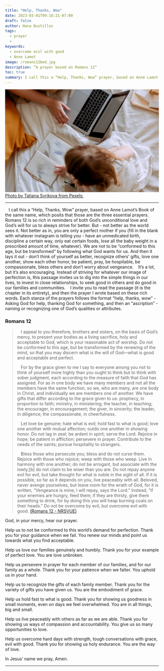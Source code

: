 ```yaml
---
title: "Help, Thanks, Wow"
date: 2023-03-01T09:16:21-07:00
draft: false
author: Hana Bustillos
tags:
  - prayer
  - 
keywords:
  - overcome evil with good
  - Anne Lamot 
image: /romans12bed.jpg
description: “A prayer based on Romans 12”
toc: true
summary: I call this a “Help, Thanks, Wow” prayer, based on Anne Lamot’s Book of the same name, which posits that those are the three essential prayers.
---
```

![Romans 12 Help](./romans12bed.jpg)
[Photo by Tatiana Syrikova from Pexels:](https://www.pexels.com/photo/crop-mother-and-daughter-using-laptop-and-drawing-3975640/)

--- 



&nbsp;&nbsp; I call this a “Help, Thanks, Wow” prayer, based on Anne Lamot’s Book of the same name, which posits that those are the three essential prayers.  Romans 12 is so rich in reminders of both God’s unconditional love and God’s will for us to always strive for better.  But - not better as the world sees it.  Not better as in, you are only a perfect mother if you (fill in the blank with whatever instagram is telling you - have an unmedicated birth, discipline a certain way, only eat certain foods, lose all the baby weight in a prescribed amount of time, whatever).  We are not to be “conformed to this age, but be transformed” by following what God wants for us.  And then it lays it out -  don’t think of yourself as better, recognize others’ gifts, love one another, show each other honor, be patient, pray, be hospitable, be compassionate, bless others and don’t worry about vengeance.
&nbsp;&nbsp; It’s a lot, but it’s also encouraging.  Instead of striving for whatever our image of perfection is, this passage invites us to dig into the simple things in our lives, to invest in close relationships, to seek good in others and do good in our families and communities.
&nbsp;&nbsp; I invite you to read the passage (it is the chapter in its entirety), and then the prayer I wrote based on these rich words.  Each stanza of the prayers follows the format “help, thanks, wow” - Asking God for help, thanking God for something, and then an “ascription” - naming or recognizing one of God’s qualities or attributes.  

### Romans 12 

> &nbsp;&nbsp; I appeal to you therefore, brothers and sisters, on the basis of God’s mercy, to present your bodies as a living sacrifice, holy and acceptable to God, which is your reasonable act of worship. Do not be conformed to this age, but be transformed by the renewing of the mind, so that you may discern what is the will of God—what is good and acceptable and perfect.
>
> &nbsp;&nbsp; For by the grace given to me I say to everyone among you not to think of yourself more highly than you ought to think but to think with sober judgment, each according to the measure of faith that God has assigned. For as in one body we have many members and not all the members have the same function, so we, who are many, are one body in Christ, and individually we are members one of another. We have gifts that differ according to the grace given to us: prophecy, in proportion to faith; ministry, in ministering; the teacher, in teaching;  the encourager, in encouragement; the giver, in sincerity; the leader, in diligence; the compassionate, in cheerfulness.
>
> &nbsp;&nbsp; Let love be genuine; hate what is evil; hold fast to what is good; love one another with mutual affection; outdo one another in showing honor.  Do not lag in zeal; be ardent in spirit; serve the Lord.  Rejoice in hope; be patient in affliction; persevere in prayer.  Contribute to the needs of the saints; pursue hospitality to strangers.
>
> &nbsp;&nbsp; Bless those who persecute you; bless and do not curse them.  Rejoice with those who rejoice; weep with those who weep.  Live in harmony with one another; do not be arrogant, but associate with the lowly;[b] do not claim to be wiser than you are.  Do not repay anyone evil for evil, but take thought for what is noble in the sight of all.  If it is possible, so far as it depends on you, live peaceably with all.  Beloved, never avenge yourselves, but leave room for the wrath of God, for it is written, “Vengeance is mine; I will repay, says the Lord.”  Instead, “if your enemies are hungry, feed them; if they are thirsty, give them something to drink, for by doing this you will heap burning coals on their heads.”  Do not be overcome by evil, but overcome evil with good.  [(Romans 12 - NRSVUE)][Romans 12 - NRSVUE]

God, in your mercy, hear our prayer.

Help us to not be conformed to this world’s demand for perfection.
Thank you for your guidance when we fail.
You renew our minds and point us towards what you find acceptable.

Help us love our families genuinely and humbly.
Thank you for your example of perfect love.
You are love unbroken.

Help us persevere in prayer for each member of our families, and for our family as a whole.
Thank you for your patience when we falter.
You uphold us in your hand.

Help us to recognize the gifts of each family member.
Thank you for the variety of gifts you have given us.
You are the embodiment of grace.

Help us hold fast to what is good.
Thank you for showing us goodness in small moments, even on days we feel overwhelmed.
You are in all things, big and small.

Help us live peaceably with others as far as we are able.
Thank you for showing us ways of compassion and accountability.
You give us so many opportunities to love.

Help us overcome hard days with strength, tough conversations with grace, evil with good.
Thank you for showing us holy endurance.
You are the way of love.

In Jesus’ name we pray, Amen.


--- 



[Romans 12 - NRSVUE]: https://www.biblegateway.com/passage/?search=romans+12&version=NRSVUE 